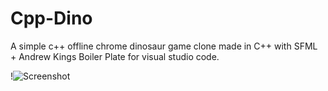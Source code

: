 # Cpp-Dino
A simple c++ offline chrome dinosaur game clone made in C++ with SFML + Andrew Kings Boiler Plate for visual studio code.

!![Screenshot](game)
